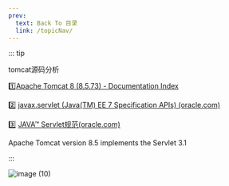 ```yaml
---
prev:
  text: Back To 目录
  link: /topicNav/
---
```


::: tip 

tomcat源码分析

:one:[Apache Tomcat 8 (8.5.73) - Documentation Index](https://tomcat.apache.org/tomcat-8.5-doc/index.html) 

:two: [javax.servlet (Java(TM) EE 7 Specification APIs) (oracle.com)](https://docs.oracle.com/javaee/7/api/javax/servlet/package-summary.html)

:three: [JAVA™ Servlet规范(oracle.com)](https://download.oracle.com/otn-pub/jcp/servlet-3_1-fr-spec/servlet-3_1-final.pdf?AuthParam=1638599308_cd92a269e7bc665ec5ae0fcd9287053b)

Apache Tomcat version 8.5 implements the Servlet 3.1

:::

![image (10)](https://gitee.com/q10viking/PictureRepos/raw/master/images//202112041001730.jpg)

